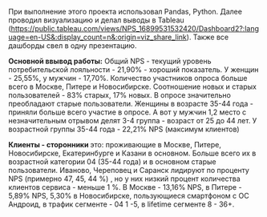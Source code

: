 При выполнение этого проекта использовал Pandas, Python. Далее проводил визуализацию и делал выводы в Tableau (https://public.tableau.com/views/NPS_16899531532420/Dashboard2?:language=en-US&:display_count=n&:origin=viz_share_link). Также все дашборды свел в одну презентацию.

<b>Основной ввывод работы:</b> Общий NPS - текущий уровень потребительской лояльности - 21,90% - хороший показатель. У женщин - 25,55%, у мужчин - 17,70%. Количество участников опроса больше всего в Москве, Питере  и Новосибирске. Соотношение новых и старых пользователей - 83% старых, 17% новых. В опросе значительно преобладают старые пользователи. Женщины в возрасте 35-44 года - приняли больше всего участие в опросе. А вот у мужчин 1,2 место с незначительным отрывом делят 3-4 группа - возраст от 25 до 44 лет.
У возрастной группы 35-44 года  - 22,21% NPS (максимум клиентов)

<b>Клиенты - сторонники </b>это: проживающие в Москве, Питере, Новосибирске, Екатеринбурге и Казани в основном. Больше всего их в возрастной категории 04 (35-44 года) и в основном старые пользователи. Иваново, Череповец и Саранск лидируют по проценту NPS (примерно 47, 45, 44 %) , но у них низкий процент количества клиентов сервиса - меньше 1 %. В Москве - 13,16% NPS, в Питере - 5,89% NPS, 5,30% в Новосибирске, пользующиеся смартфоном с ОС Андроид, в трафик сегменте - 04 1 -5, в lifetime сегменте 8 - 36+.
